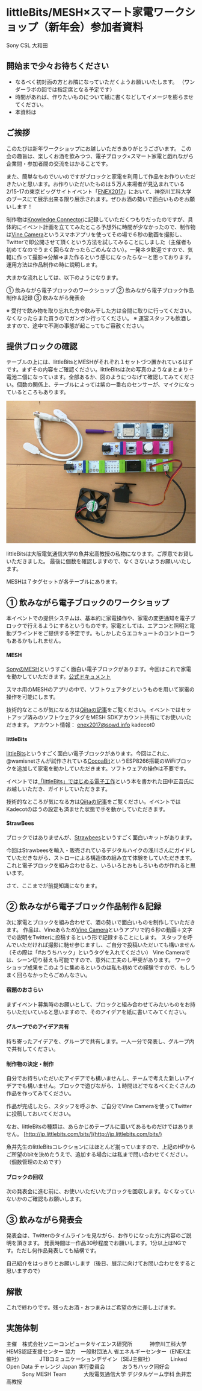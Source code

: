 # littleBits/MESH×スマート家電ワークショップ（新年会）参加者資料

Sony CSL 大和田

## 開始まで少々お待ちください

+ なるべく初対面の方とお隣になっていただくようお願いいたします。
（ワンダーラボの回では指定席となる予定です）
+ 時間があれば、作りたいものについて紙に書くなどしてイメージを膨らませてください。
+ 本資料は


## ご挨拶

このたびは新年ワークショップにお越しいただきありがとうございます。
この会の趣旨は、楽しくお酒を飲みつつ、電子ブロック×スマート家電と戯れながら企業間・参加者間の交流をはかることです。

また、簡単なものでいいのですがブロックと家電を利用して作品をお作りいただきたいと思います。お作りいただいたものは５万人来場者が見込まれている2/15-17の東京ビッグサイトイベント「[ENEX2017](http://www.low-cf.jp/)」において、神奈川工科大学のブースにて展示出来る限り展示されます。ぜひお酒の勢いで面白いものをお願いします！

制作物は[Knowledge Connector](http://idea.linkdata.org/all)に記録していただくつもりだったのですが、具体的にイベント計画を立ててみたところ予想外に時間が少なかったので、制作物は[Vine Camera](https://vine.co/camera)というスマホアプリを使ってその場で６秒の動画を撮影し、Twitterで即公開させて頂くという方法を試してみることにしました（主催者も初めてなのでうまく回らなかったらごめんなさい）。一発ネタ歓迎ですので、気軽に作って撮影⇒分解⇒また作るという感じになったらなーと思っております。運用方法は作品制作の時に説明します。

大まかな流れとしては、以下のようになります。

① 飲みながら電子ブロックのワークショップ
② 飲みながら電子ブロック作品制作＆記録
③ 飲みながら発表会

※ 受付で飲み物を取り忘れた方や飲み干した方は合間に取りに行ってください。なくなったらまた買うのでガンガン行ってください。
※ 運営スタッフも飲酒しますので、途中で不測の事態が起こってもご容赦ください。  

## 提供ブロックの確認

テーブルの上には、littleBitsとMESHがそれぞれ１セットづつ置かれているはずです。まずその内容をご確認ください。littleBitsは次の写真のようなまとまり＋電池二個になっています。全部あるか、図のようにつなげて確認してみてください。個数の関係上、テーブルによっては紫の一番右のセンサーが、マイクになっているところもあります。

![ProvidedLittlebits](ProvidedLittlebits.png)

littleBitsは大阪電気通信大学の魚井宏高教授の私物になります。ご厚意でお貸しいただきました。
最後に個数を確認しますので、なくさないようお願いいたします。

MESHは７タグセットが各テーブルにあります。

## ① 飲みながら電子ブロックのワークショップ

本イベントでの提供システムは、基本的に家電操作や、家電の変更通知を電子ブロックで行えるようにするというものです。家電としては、エアコンと照明と電動ブラインドをご提供する予定です。もしかしたらエコキュートのコントローラもあるかもしれません。

#### MESH
[SonyのMESH](http://meshprj.com/jp/)というすごく面白い電子ブロックがあります。今回はこれで家電を動かしていただきます。[公式ドキュメント](http://support.meshprj.com/hc/ja/articles/211940358-MESH%E3%81%AE%E5%88%9D%E6%9C%9F%E8%A8%AD%E5%AE%9A%E3%82%84%E4%BD%BF%E3%81%84%E6%96%B9%E3%81%8C%E3%82%8F%E3%81%8B%E3%82%8A%E3%81%BE%E3%81%9B%E3%82%93-%E8%AA%AC%E6%98%8E%E6%9B%B8%E3%81%AF%E3%81%82%E3%82%8A%E3%81%BE%E3%81%99%E3%81%8B-)

スマホ用のMESHのアプリの中で、ソフトウェアタグというものを用いて家電の操作を可能にします。

技術的なところが気になる方は[Qiitaの記事](http://qiita.com/sgrowd/items/6a3e8576be49760db5eb)をご覧ください。イベントではセットアップ済みのソフトウェアタグをMESH SDKアカウント共有にてお使いいただきます。
アカウント情報：
enex2017@sowd.info
kadecot0

#### littleBits
[littleBits](http://jp.littlebits.com/)というすごく面白い電子ブロックがあります。今回はこれに、@wamisnetさんが試作されている[CocoaBit](http://qiita.com/wamisnet/items/9bff0d8c4542d905e325)というESP8266搭載のWiFiブロックを追加して家電を動かしていただきます。ソフトウェアの操作は不要です。

イベントでは[「littleBits」ではじめる電子工作](http://amzn.to/2jP25Ap)という本を書かれた田中正吾氏にお越しいただき、ガイドしていただきます。

技術的なところが気になる方は[Qiitaの記事](http://qiita.com/sgrowd/items/9ef56370a49f4f10c96c)をご覧ください。イベントではKadecotのほうの設定も済ませた状態で手を動かしていただきます。

#### StrawBees

ブロックではありませんが、[Strawbees](https://strawbees.com/)というすごく面白いキットがあります。

今回はStrawbeesを輸入・販売されているデジタルハイクの浅川さんにガイドしていただきながら、ストローによる構造体の組み立て体験をしていただきます。これと電子ブロックを組み合わせると、いろいろとおもしろいものが作れると思います。

さて、ここまでが前提知識になります。

## ② 飲みながら電子ブロック作品制作＆記録

次に家電とブロックを組み合わせて、酒の勢いで面白いものを制作していただきます。
作品は、Vineあらため[Vine Camera](https://vine.co/camera)というアプリで約６秒の動画＋文字での説明をTwitterに投稿するという形で記録することにします。
スタッフを呼んでいただければ撮影に馳せ参じますし、ご自分で投稿いただいても構いません（その際は「#おうちハック」というタグを入れてください）
Vine Cameraでは、シーン切り替えも可能ですので、意外に工夫のし甲斐があります。
ワークショップ成果をこのように集めるというのは私も初めての経験ですので、もしうまく回らなかったらごめんなさい。

#### 宿題のおさらい
まずイベント募集時のお願いとして、ブロックと組み合わせてみたいものをお持ちいただいていると思いますので、そのアイデアを紙に書いてみてください。

#### グループでのアイデア共有
持ち寄ったアイデアを、グループで共有します。一人一分で発表し、グループ内で共有してください。

#### 制作物の決定・制作
自分でお持ちいただいたアイデアでも構いませんし、チームで考えた新しいアイデアでも構いません。ブロックで遊びながら、１時間ほどでなるべくたくさんの作品を作ってみてください。

作品が完成したら、スタッフを呼ぶか、ご自分でVine Cameraを使ってTwitterに投稿しておいてください。

なお、littleBitsの種類は、あらかじめテーブルに置いてあるものだけではありません。
[http://jp.littlebits.com/bits/](http://jp.littlebits.com/bits/)

魚井先生のlittleBitsコレクションにはほとんど揃っていますので、上記のHPからご所望のbitを決めたうえで、追加する場合には私まで問い合わせてください。（個数管理のためです）

#### ブロックの回収

次の発表会に進む前に、お使いいただいたブロックを回収します。なくなっていないかのご確認もお願いします。

## ③ 飲みながら発表会

発表会は、Twitterのタイムラインを見ながら、お作りになった方に内容のご説明を頂きます。
発表時間は一作品30秒程度でお願いします。1分以上はNGです。ただし何作品発表しても結構です。

自己紹介をはっきりとお願いします（後日、展示に向けてお問い合わせをすると思いますので）

## 解散

これで終わりです。残ったお酒・おつまみはご希望の方に差し上げます。

## 実施体制

主催　株式会社ソニーコンピュータサイエンス研究所
　　　神奈川工科大学 HEMS認証支援センター
協力　一般財団法人 省エネルギーセンター（ENEX主催社）
　　　JTBコミュニケーションデザイン（SEJ主催社）
　　　Linked Open Data チャレンジ Japan 実行委員会
　　　おうちハック同好会
　　　Sony MESH Team
　　　大阪電気通信大学 デジタルゲーム学科 魚井宏高教授

